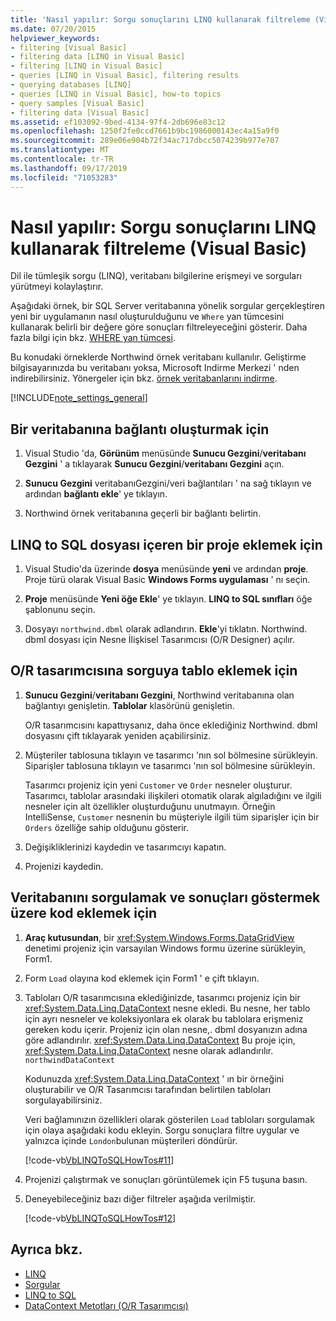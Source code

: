 ```yaml
---
title: 'Nasıl yapılır: Sorgu sonuçlarını LINQ kullanarak filtreleme (Visual Basic)'
ms.date: 07/20/2015
helpviewer_keywords:
- filtering [Visual Basic]
- filtering data [LINQ in Visual Basic]
- filtering [LINQ in Visual Basic]
- queries [LINQ in Visual Basic], filtering results
- querying databases [LINQ]
- queries [LINQ in Visual Basic], how-to topics
- query samples [Visual Basic]
- filtering data [Visual Basic]
ms.assetid: ef103092-9bed-4134-97f4-2db696e83c12
ms.openlocfilehash: 1250f2fe0ccd7661b9bc1986000143ec4a15a9f0
ms.sourcegitcommit: 289e06e904b72f34ac717dbcc5074239b977e707
ms.translationtype: MT
ms.contentlocale: tr-TR
ms.lasthandoff: 09/17/2019
ms.locfileid: "71053283"
---
```

# <a name="how-to-filter-query-results-by-using-linq-visual-basic"></a>Nasıl yapılır: Sorgu sonuçlarını LINQ kullanarak filtreleme (Visual Basic)

Dil ile tümleşik sorgu (LINQ), veritabanı bilgilerine erişmeyi ve sorguları yürütmeyi kolaylaştırır.

Aşağıdaki örnek, bir SQL Server veritabanına yönelik sorgular gerçekleştiren yeni bir uygulamanın nasıl oluşturulduğunu ve `Where` yan tümcesini kullanarak belirli bir değere göre sonuçları filtreleyeceğini gösterir. Daha fazla bilgi için bkz. [WHERE yan tümcesi](../../../../visual-basic/language-reference/queries/where-clause.md).

Bu konudaki örneklerde Northwind örnek veritabanı kullanılır. Geliştirme bilgisayarınızda bu veritabanı yoksa, Microsoft Indirme Merkezi ' nden indirebilirsiniz. Yönergeler için bkz. [örnek veritabanlarını indirme](../../../../framework/data/adonet/sql/linq/downloading-sample-databases.md).

[!INCLUDE[note_settings_general](~/includes/note-settings-general-md.md)]

## <a name="to-create-a-connection-to-a-database"></a>Bir veritabanına bağlantı oluşturmak için

1. Visual Studio 'da, **Görünüm** menüsünde **Sunucu Gezgini**/**veritabanı Gezgini** ' a tıklayarak **Sunucu Gezgini**/**veritabanı Gezgini** açın.

2. **Sunucu Gezgini** veritabanıGezgini/veri bağlantıları ' na sağ tıklayın ve ardından **bağlantı ekle**' ye tıklayın.

3. Northwind örnek veritabanına geçerli bir bağlantı belirtin.

## <a name="to-add-a-project-that-contains-a-linq-to-sql-file"></a>LINQ to SQL dosyası içeren bir proje eklemek için

1. Visual Studio'da üzerinde **dosya** menüsünde **yeni** ve ardından **proje**. Proje türü olarak Visual Basic **Windows Forms uygulaması** ' nı seçin.

2. **Proje** menüsünde **Yeni öğe Ekle**' ye tıklayın. **LINQ to SQL sınıfları** öğe şablonunu seçin.

3. Dosyayı `northwind.dbml` olarak adlandırın. **Ekle**'yi tıklatın. Northwind. dbml dosyası için Nesne İlişkisel Tasarımcısı (O/R Designer) açılır.

## <a name="to-add-tables-to-query-to-the-or-designer"></a>O/R tasarımcısına sorguya tablo eklemek için

1. **Sunucu Gezgini**/**veritabanı Gezgini**, Northwind veritabanına olan bağlantıyı genişletin. **Tablolar** klasörünü genişletin.

     O/R tasarımcısını kapattıysanız, daha önce eklediğiniz Northwind. dbml dosyasını çift tıklayarak yeniden açabilirsiniz.

2. Müşteriler tablosuna tıklayın ve tasarımcı 'nın sol bölmesine sürükleyin. Siparişler tablosuna tıklayın ve tasarımcı 'nın sol bölmesine sürükleyin.

     Tasarımcı projeniz için yeni `Customer` ve `Order` nesneler oluşturur. Tasarımcı, tablolar arasındaki ilişkileri otomatik olarak algıladığını ve ilgili nesneler için alt özellikler oluşturduğunu unutmayın. Örneğin IntelliSense, `Customer` nesnenin bu müşteriyle ilgili tüm siparişler için bir `Orders` özelliğe sahip olduğunu gösterir.

3. Değişikliklerinizi kaydedin ve tasarımcıyı kapatın.

4. Projenizi kaydedin.

## <a name="to-add-code-to-query-the-database-and-display-the-results"></a>Veritabanını sorgulamak ve sonuçları göstermek üzere kod eklemek için

1. **Araç kutusundan**, bir <xref:System.Windows.Forms.DataGridView> denetimi projeniz için varsayılan Windows formu üzerine sürükleyin, Form1.

2. Form `Load` olayına kod eklemek için Form1 ' e çift tıklayın.

3. Tabloları O/R tasarımcısına eklediğinizde, tasarımcı projeniz için bir <xref:System.Data.Linq.DataContext> nesne ekledi. Bu nesne, her tablo için ayrı nesneler ve koleksiyonlara ek olarak bu tablolara erişmeniz gereken kodu içerir. Projeniz için olan nesne,. dbml dosyanızın adına göre adlandırılır. <xref:System.Data.Linq.DataContext> Bu proje için, <xref:System.Data.Linq.DataContext> nesne olarak adlandırılır. `northwindDataContext`

    Kodunuzda <xref:System.Data.Linq.DataContext> ' ın bir örneğini oluşturabilir ve O/R Tasarımcısı tarafından belirtilen tabloları sorgulayabilirsiniz.

    Veri bağlamınızın özellikleri olarak gösterilen `Load` tabloları sorgulamak için olaya aşağıdaki kodu ekleyin. Sorgu sonuçlara filtre uygular ve yalnızca içinde `London`bulunan müşterileri döndürür.

    [!code-vb[VbLINQToSQLHowTos#11](~/samples/snippets/visualbasic/VS_Snippets_VBCSharp/VbLINQtoSQLHowTos/VB/Form5.vb#11)]

4. Projenizi çalıştırmak ve sonuçları görüntülemek için F5 tuşuna basın.

5. Deneyebileceğiniz bazı diğer filtreler aşağıda verilmiştir.

    [!code-vb[VbLINQToSQLHowTos#12](~/samples/snippets/visualbasic/VS_Snippets_VBCSharp/VbLINQtoSQLHowTos/VB/Form5.vb#12)]

## <a name="see-also"></a>Ayrıca bkz.

- [LINQ](../../../../visual-basic/programming-guide/language-features/linq/index.md)
- [Sorgular](../../../../visual-basic/language-reference/queries/index.md)
- [LINQ to SQL](../../../../framework/data/adonet/sql/linq/index.md)
- [DataContext Metotları (O/R Tasarımcısı)](/visualstudio/data-tools/datacontext-methods-o-r-designer)
